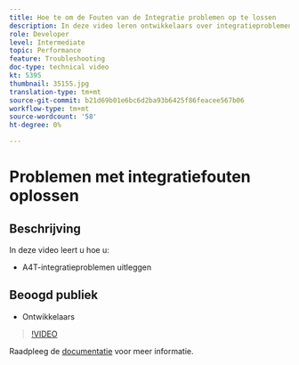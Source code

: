 ```yaml
---
title: Hoe te om de Fouten van de Integratie problemen op te lossen
description: In deze video leren ontwikkelaars over integratieproblemen met A4T.
role: Developer
level: Intermediate
topic: Performance
feature: Troubleshooting
doc-type: technical video
kt: 5395
thumbnail: 35155.jpg
translation-type: tm+mt
source-git-commit: b21d69b01e6bc6d2ba93b6425f86feacee567b06
workflow-type: tm+mt
source-wordcount: '58'
ht-degree: 0%

---
```



# Problemen met integratiefouten oplossen

## Beschrijving

In deze video leert u hoe u:

* A4T-integratieproblemen uitleggen

## Beoogd publiek

* Ontwikkelaars

>[!VIDEO](https://video.tv.adobe.com/v/35155/?quality=12)

Raadpleeg de [documentatie](https://docs.adobe.com/content/help/en/target/using/integrate/a4t/troubleshoot-a4t/a4t-troubleshooting.html) voor meer informatie.
